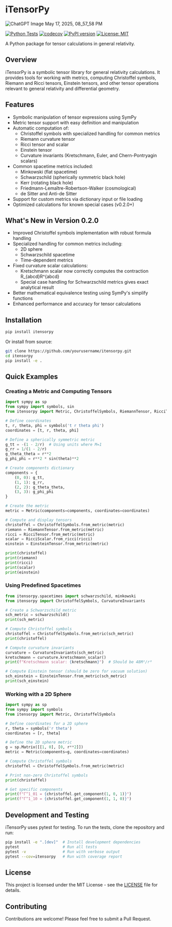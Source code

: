 # iTensorPy
![ChatGPT Image May 17, 2025, 08_57_58 PM](https://github.com/user-attachments/assets/be4cd4c0-77f8-4976-be1a-95905c64af96)

[![Python Tests](https://github.com/yourusername/itensorpy/workflows/Python%20Tests/badge.svg)](https://github.com/yourusername/itensorpy/actions)
[![codecov](https://codecov.io/gh/yourusername/itensorpy/branch/main/graph/badge.svg)](https://codecov.io/gh/yourusername/itensorpy)
[![PyPI version](https://badge.fury.io/py/itensorpy.svg)](https://badge.fury.io/py/itensorpy)
[![License: MIT](https://img.shields.io/badge/License-MIT-yellow.svg)](https://opensource.org/licenses/MIT)

A Python package for tensor calculations in general relativity.

## Overview

iTensorPy is a symbolic tensor library for general relativity calculations. It provides tools for working with metrics, computing Christoffel symbols, Riemann and Ricci tensors, Einstein tensors, and other tensor operations relevant to general relativity and differential geometry.

## Features

- Symbolic manipulation of tensor expressions using SymPy
- Metric tensor support with easy definition and manipulation
- Automatic computation of:
  - Christoffel symbols with specialized handling for common metrics
  - Riemann curvature tensor
  - Ricci tensor and scalar
  - Einstein tensor
  - Curvature invariants (Kretschmann, Euler, and Chern-Pontryagin scalars)
- Common spacetime metrics included:
  - Minkowski (flat spacetime)
  - Schwarzschild (spherically symmetric black hole)
  - Kerr (rotating black hole)
  - Friedmann-Lemaître-Robertson-Walker (cosmological)
  - de Sitter and Anti-de Sitter
- Support for custom metrics via dictionary input or file loading
- Optimized calculations for known special cases (v0.2.0+)

## What's New in Version 0.2.0

- Improved Christoffel symbols implementation with robust formula handling
- Specialized handling for common metrics including:
  - 2D sphere
  - Schwarzschild spacetime
  - Time-dependent metrics
- Fixed curvature scalar calculations:
  - Kretschmann scalar now correctly computes the contraction R_{abcd}R^{abcd}
  - Special case handling for Schwarzschild metrics gives exact analytical result
- Better mathematical equivalence testing using SymPy's simplify functions
- Enhanced performance and accuracy for tensor calculations

## Installation

```bash
pip install itensorpy
```

Or install from source:

```bash
git clone https://github.com/yourusername/itensorpy.git
cd itensorpy
pip install -e .
```

## Quick Examples

### Creating a Metric and Computing Tensors

```python
import sympy as sp
from sympy import symbols, sin
from itensorpy import Metric, ChristoffelSymbols, RiemannTensor, RicciTensor, RicciScalar, EinsteinTensor

# Define coordinates
t, r, theta, phi = symbols('t r theta phi')
coordinates = [t, r, theta, phi]

# Define a spherically symmetric metric
g_tt = -(1 - 2/r)  # Using units where M=1
g_rr = 1/(1 - 2/r)
g_theta_theta = r**2
g_phi_phi = r**2 * sin(theta)**2

# Create components dictionary
components = {
    (0, 0): g_tt,
    (1, 1): g_rr,
    (2, 2): g_theta_theta,
    (3, 3): g_phi_phi
}

# Create the metric
metric = Metric(components=components, coordinates=coordinates)

# Compute and display tensors
christoffel = ChristoffelSymbols.from_metric(metric)
riemann = RiemannTensor.from_metric(metric)
ricci = RicciTensor.from_metric(metric)
scalar = RicciScalar.from_ricci(ricci)
einstein = EinsteinTensor.from_metric(metric)

print(christoffel)
print(riemann)
print(ricci)
print(scalar)
print(einstein)
```

### Using Predefined Spacetimes

```python
from itensorpy.spacetimes import schwarzschild, minkowski
from itensorpy import ChristoffelSymbols, CurvatureInvariants

# Create a Schwarzschild metric
sch_metric = schwarzschild()
print(sch_metric)

# Compute Christoffel symbols
christoffel = ChristoffelSymbols.from_metric(sch_metric)
print(christoffel)

# Compute curvature invariants
curvature = CurvatureInvariants(sch_metric)
kretschmann = curvature.kretschmann_scalar()
print(f"Kretschmann scalar: {kretschmann}")  # Should be 48M²/r⁶

# Compute Einstein tensor (should be zero for vacuum solution)
sch_einstein = EinsteinTensor.from_metric(sch_metric)
print(sch_einstein)
```

### Working with a 2D Sphere

```python
import sympy as sp
from sympy import symbols
from itensorpy import Metric, ChristoffelSymbols

# Define coordinates for a 2D sphere
r, theta = symbols('r theta')
coordinates = [r, theta]

# Define the 2D sphere metric
g = sp.Matrix([[1, 0], [0, r**2]])
metric = Metric(components=g, coordinates=coordinates)

# Compute Christoffel symbols
christoffel = ChristoffelSymbols.from_metric(metric)

# Print non-zero Christoffel symbols
print(christoffel)

# Get specific components
print(f"Γ^1_01 = {christoffel.get_component(1, 0, 1)}")
print(f"Γ^1_10 = {christoffel.get_component(1, 1, 0)}")
```

## Development and Testing

iTensorPy uses pytest for testing. To run the tests, clone the repository and run:

```bash
pip install -e ".[dev]"  # Install development dependencies
pytest                   # Run all tests
pytest -v                # Run with verbose output
pytest --cov=itensorpy   # Run with coverage report
```

## License

This project is licensed under the MIT License - see the [LICENSE](LICENSE) file for details.

## Contributing

Contributions are welcome! Please feel free to submit a Pull Request. 
